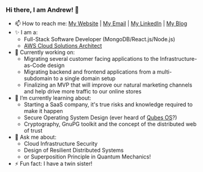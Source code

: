 ### Hi there, I am Andrew! 👋

- 📫 How to reach me: [My Website](https://arkadyt.dev) | [My Email](mailto:github.mail.fpr@arkadyt.dev) | [My LinkedIn](https://linkedin.com/in/arkadyt) | [My Blog](https://medium.com/@iamarkadyt)
- ✨ I am a:
    * Full-Stack Software Developer (MongoDB/React.js/Node.js)
    * [AWS Cloud Solutions Architect](https://bit.ly/2JXw6Nr)
- 🔭 Currently working on:
    * Migrating several customer facing applications to the Infrastructure-as-Code design
    * Migrating backend and frontend applications from a multi-subdomain to a single domain setup
    * Finalizing an MVP that will improve our natural marketing channels and help drive more traffic to our online stores
- 🌱 I’m currently learning about:
    * Starting a SaaS company, it's true risks and knowledge required to make it happen
    * Secure Operating System Design (ever heard of [Qubes OS](https://www.qubes-os.org/)?)
    * Cryptography, GnuPG toolkit and the concept of the distributed web of trust
- 💬 Ask me about:
    * Cloud Infrastructure Security
    * Design of Resilient Distributed Systems
    * or Superposition Principle in Quantum Mechanics!
- ⚡ Fun fact: I have a twin sister!
